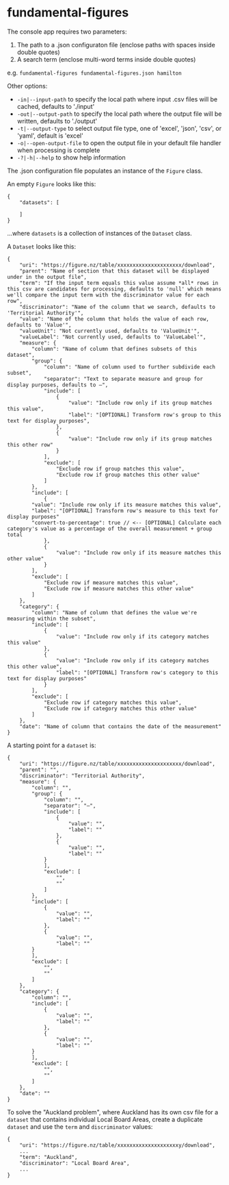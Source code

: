 # fundamental-figures

The console app requires two parameters:

1. The path to a .json configuraton file (enclose paths with spaces inside double quotes)
2. A search term (enclose multi-word terms inside double quotes)

e.g. `fundamental-figures fundamental-figures.json hamilton`

Other options:
- `-in|--input-path` to specify the local path where input .csv files will be cached, defaults to './input'
- `-out|--output-path` to specify the local path where the output file will be written, defaults to './output'
- `-t|--output-type` to select output file type, one of 'excel', 'json', 'csv', or 'yaml', default is 'excel'
- `-o|--open-output-file` to open the output file in your default file handler when processing is complete
- `-?|-h|--help` to show help information

The .json configuration file populates an instance of the `Figure` class. 

An empty `Figure` looks like this:

```
{
    "datasets": [
        
    ]
}
```

…where `datasets` is a collection of instances of the `Dataset` class. 

A `Dataset` looks like this:

```
{
    "uri": "https://figure.nz/table/xxxxxxxxxxxxxxxxxxxxx/download",
    "parent": "Name of section that this dataset will be displayed under in the output file",
    "term": "If the input term equals this value assume *all* rows in this csv are candidates for processing, defaults to 'null' which means we'll compare the input term with the discriminator value for each row",
    "discriminator": "Name of the column that we search, defaults to 'Territorial Authority'",
    "value": "Name of the column that holds the value of each row, defaults to 'Value'",
    "valueUnit": "Not currently used, defaults to 'ValueUnit'",
    "valueLabel": "Not currently used, defaults to 'ValueLabel'",
    "measure": {
        "column": "Name of column that defines subsets of this dataset",
        "group": {
            "column": "Name of column used to further subdivide each subset",
            "separator": "Text to separate measure and group for display purposes, defaults to —",
            "include": [
                {
                    "value": "Include row only if its group matches this value",
                    "label": "[OPTIONAL] Transform row's group to this text for display purposes",					
                },
                {
                    "value": "Include row only if its group matches this other row"
                }
            ],
            "exclude": [
                "Exclude row if group matches this value",
                "Exclude row if group matches this other value"
            ]
        },
        "include": [
            {
		"value": "Include row only if its measure matches this value",
		"label": "[OPTIONAL] Transform row's measure to this text for display purposes"
		"convert-to-percentage": true // <-- [OPTIONAL] Calculate each category's value as a percentage of the overall measurement + group total
            },
            {
                "value": "Include row only if its measure matches this other value"
            }
        ],
        "exclude": [
            "Exclude row if measure matches this value",
            "Exclude row if measure matches this other value"
        ]
    },
    "category": {
        "column": "Name of column that defines the value we're measuring within the subset",
        "include": [
            {
                "value": "Include row only if its category matches this value"
            },
            {
                "value": "Include row only if its category matches this other value",
                "label": "[OPTIONAL] Transform row's category to this text for display purposes"
            }
        ],
        "exclude": [
            "Exclude row if category matches this value",
            "Exclude row if category matches this other value"
        ]
    },
    "date": "Name of column that contains the date of the measurement"
}
```

A starting point for a `dataset` is:

```
{
    "uri": "https://figure.nz/table/xxxxxxxxxxxxxxxxxxxxx/download",
    "parent": "",
    "discriminator": "Territorial Authority",
    "measure": {
        "column": "",
        "group": {
            "column": "",
            "separator": "—",
            "include": [
                {
                    "value": "",
                    "label": ""
                },
                {
                    "value": "",
                    "label": ""
            }
            ],
            "exclude": [
                "",
                ""
            ]
        },
        "include": [
            {
                "value": "",
                "label": ""
            },
            {
                "value": "",
                "label": ""
        }
        ],
        "exclude": [
            "",
            ""
        ]
    },
    "category": {
        "column": "",
        "include": [
            {
                "value": "",
                "label": ""
            },
            {
                "value": "",
                "label": ""
        }
        ],
        "exclude": [
            "",
            ""
        ]
    },
    "date": ""
}
```

To solve the "Auckland problem", where Auckland has its own csv file for a `dataset` that contains individual Local Board Areas, create a duplicate `dataset` and use the `term` and `discriminator` values:

```
{
    "uri": "https://figure.nz/table/xxxxxxxxxxxxxxxxxxxxy/download",
    ...
    "term": "Auckland",
    "discriminator": "Local Board Area",
    ...
}

```
